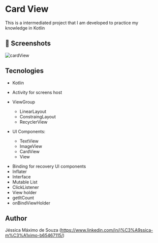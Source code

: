 # Card View
This is a intermediated project that I am developed to practice my knowledge in Kotlin

## :camera_flash: Screenshots
<!-- You can add more screenshots here if you like -->
![cardView](https://github.com/jessicamaximo23/CardView-RecyclerView/assets/122978824/f5e8a09e-a24b-46e1-a221-33170eaf7fc4)


## Tecnologies
* Kotlin
* Activity for screens host
* ViewGroup
    * LinearLayout
    * ConstraingLayout
    * RecyclerView
   
* UI Components:
    - TextView
    - ImageView
    - CardView
    - View
   
- Binding for recovery UI components
- Inflater
- Interface
- Mutable List
- ClickListener
- View holder
- getItCount
- onBindViewHolder

## Author
Jéssica Máximo de Souza (https://www.linkedin.com/in/j%C3%A9ssica-m%C3%A1ximo-b65467115/)
